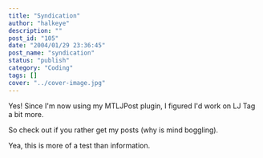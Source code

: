 ```yaml
---
title: "Syndication"
author: "halkeye"
description: ""
post_id: "105"
date: "2004/01/29 23:36:45"
post_name: "syndication"
status: "publish"
category: "Coding"
tags: []
cover: "../cover-image.jpg"
---
```


Yes! Since I'm now using my MTLJPost plugin, I figured I'd work on LJ Tag a bit more.

So check out  if you rather get my posts (why is mind boggling).

Yea, this is more of a test than information.